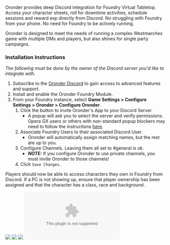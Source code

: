 Oronder provides deep Discord integration for Foundry Virtual Tabletop. Access your character sheets, roll for
downtime activities, schedule sessions and reward exp directly from Discord. No struggling with Foundry from your phone.
No need for Foundry to be actively running.

Oronder is designed to meet the needs of running a complex Westmarches game with multiple DMs and players,
but also shines for single party campaigns.

### Installation Instructions

_The following must be done by the owner of the Discord server you'd like to integrate with._

1. Subscribe to the [Oronder Discord](https://discord.gg/Adg48Xrs6K) to gain access to advanced features and support.
2. Install and enable the Oronder Foundry Module.
3. From your Foundry instance, select **Game Settings > Configure Settings > Oronder > Configure Oronder**.
    1. Click the button to invite Oronder's App to your Discord Server.
        - A popup will ask you to select the server and verify permissions.
          Opera GX users or others with non-standard popup blockers may need to follow the instructions
          [here](https://discord.com/channels/860520082697617468/1144855605308301362/1221743284100272168).
    2. Associate Foundry Users to their associated Discord User.
        - Oronder will automatically assign matching names, but the rest are up to you.
    3. Configure Channels. Leaving them all set to #general is ok.
        - **_NOTE:_** If you configure Oronder to use private channels, you must invite Oronder to those channels!
    4. Click `Save Changes`.

Players should now be able to access characters they own in Foundry from Discord.
If a PC is not showing up, ensure that player ownership has been assigned and that the character has a class, race and
background.

[![](https://img.shields.io/github/v/release/oronder/Oronder?style=for-the-badge)](https://github.com/oronder/Oronder/releases/latest)
[![](https://img.shields.io/badge/dynamic/json.svg?url=https%3A%2F%2Fraw.githubusercontent.com%2Foronder%2FOronder%2Fmain%2Fmodule.json&label=foundry&query=$.compatibility.verified&colorB=orange&style=for-the-badge&logo=foundryvirtualtabletop)](https://foundryvtt.com/releases/)
[![](https://img.shields.io/badge/dynamic/json.svg?url=https%3A%2F%2Fraw.githubusercontent.com%2Foronder%2FOronder%2Fmain%2Fmodule.json&label=dnd5e&query=$.relationships.systems[0].compatibility.verified&colorB=red&style=for-the-badge&logo=dungeonsanddragons)](https://github.com/foundryvtt/dnd5e/releases)
[![](https://img.shields.io/github/downloads/oronder/Oronder/module.zip?style=for-the-badge)](https://github.com/oronder/Oronder/releases/latest/download/module.zip)
